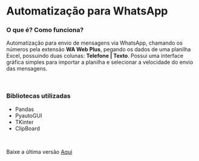 <h1>Automatização para WhatsApp</h1>

<h3>O que é? Como funciona?</h3>

<p>Automatização para envio de mensagens via WhatsApp, chamando os números pela extensão <strong>WA Web Plus</strong>, pegando os dados de uma planilha Excel, possuindo duas colunas: <strong>Telefone | Texto</strong>. Possui uma interface gráfica simples para importar a planilha e selecionar a velocidade do envio das mensagens.</p>

<br>

<h3>Bibliotecas utilizadas</h3>
<ul>
    <li>Pandas</li>
    <li>PyautoGUI</li>
    <li>TKinter</li>
    <li>ClipBoard</li>
</ul>

<br>

<p>Baixe a última versão <a href="https://github.com/GabrielSinhorini/excelToWhatsApp/releases/tag/v0.2-alpha">Aqui</a></p>
